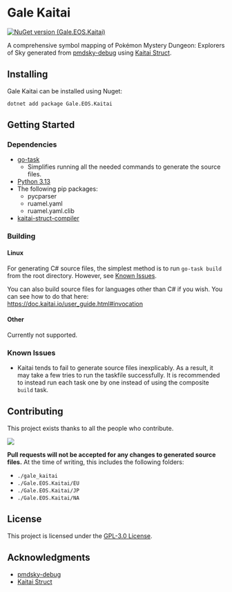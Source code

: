 # Gale Kaitai
[![NuGet version (Gale.EOS.Kaitai)](https://img.shields.io/nuget/v/Gale.EOS.Kaitai.svg?style=flat-square)](https://www.nuget.org/packages/Gale.EOS.Kaitai/)

A comprehensive symbol mapping of Pokémon Mystery Dungeon: Explorers of Sky generated from [pmdsky-debug](https://github.com/UsernameFodder/pmdsky-debug) using [Kaitai Struct](https://kaitai.io/).

## Installing
Gale Kaitai can be installed using Nuget:
```
dotnet add package Gale.EOS.Kaitai
```

## Getting Started
### Dependencies
- [go-task](https://github.com/go-task/task)
  - Simplifies running all the needed commands to generate the source files.
- [Python 3.13](https://www.python.org)
- The following pip packages:
  - pycparser
  - ruamel.yaml
  - ruamel.yaml.clib
- [kaitai-struct-compiler](https://github.com/kaitai-io/kaitai_struct_compiler)

### Building
#### Linux
For generating C# source files, the simplest method is to run `go-task build` from the root directory. However, see [Known Issues](#known-issues).

You can also build source files for languages other than C# if you wish. You can see how to do that here: https://doc.kaitai.io/user_guide.html#invocation

#### Other
Currently not supported.

### Known Issues
- Kaitai tends to fail to generate source files inexplicably. As a result, it may take a few tries to run the taskfile successfully. It is recommended to instead run each task one by one instead of using the composite `build` task.

## Contributing

This project exists thanks to all the people who contribute.

<a href="https://github.com/The-Gale-Project/pmdsky-debug-net/graphs/contributors">
  <img src="https://contrib.rocks/image?repo=The-Gale-Project/pmdsky-debug-net" />
</a>

**Pull requests will not be accepted for any changes to generated source files.**
At the time of writing, this includes the following folders:
- `./gale_kaitai`
- `./Gale.EOS.Kaitai/EU`
- `./Gale.EOS.Kaitai/JP`
- `./Gale.EOS.Kaitai/NA`

## License
This project is licensed under the [GPL-3.0 License](LICENSE).

## Acknowledgments
- [pmdsky-debug](https://github.com/UsernameFodder/pmdsky-debug)
- [Kaitai Struct](https://github.com/kaitai-io/kaitai_struct)